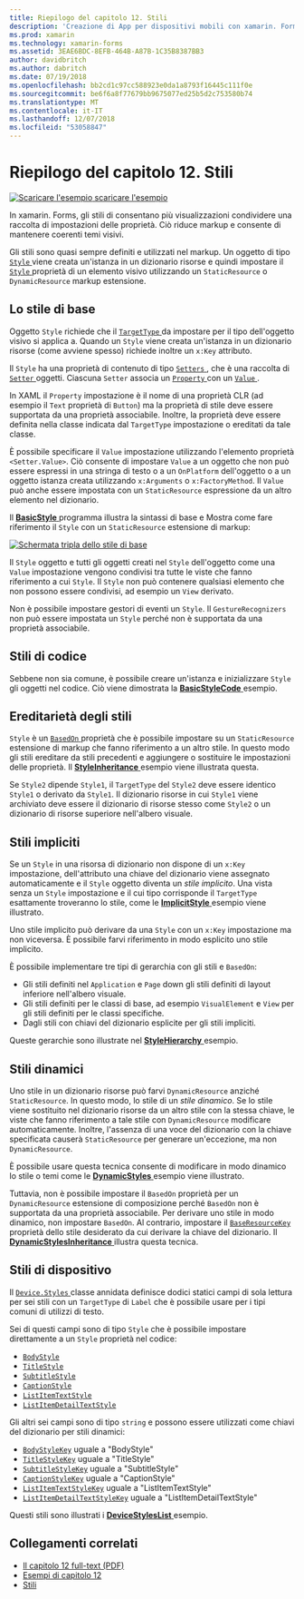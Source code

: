```yaml
---
title: Riepilogo del capitolo 12. Stili
description: 'Creazione di App per dispositivi mobili con xamarin. Forms: riepilogo del capitolo 12. Stili'
ms.prod: xamarin
ms.technology: xamarin-forms
ms.assetid: 3EAE6BDC-8EFB-464B-A87B-1C35B8387BB3
author: davidbritch
ms.author: dabritch
ms.date: 07/19/2018
ms.openlocfilehash: bb2cd1c97cc588923e0da1a8793f16445c111f0e
ms.sourcegitcommit: be6f6a8f77679bb9675077ed25b5d2c753580b74
ms.translationtype: MT
ms.contentlocale: it-IT
ms.lasthandoff: 12/07/2018
ms.locfileid: "53058847"
---
```

# <a name="summary-of-chapter-12-styles"></a>Riepilogo del capitolo 12. Stili

[![Scaricare l'esempio](~/media/shared/download.png) scaricare l'esempio](https://github.com/xamarin/xamarin-forms-book-samples/tree/master/Chapter12)

In xamarin. Forms, gli stili di consentano più visualizzazioni condividere una raccolta di impostazioni delle proprietà. Ciò riduce markup e consente di mantenere coerenti temi visivi.

Gli stili sono quasi sempre definiti e utilizzati nel markup. Un oggetto di tipo [ `Style` ](xref:Xamarin.Forms.Style) viene creata un'istanza in un dizionario risorse e quindi impostare il [ `Style` ](xref:Xamarin.Forms.VisualElement.Style) proprietà di un elemento visivo utilizzando un `StaticResource` o `DynamicResource` markup estensione.

## <a name="the-basic-style"></a>Lo stile di base

Oggetto `Style` richiede che il [ `TargetType` ](xref:Xamarin.Forms.Style.TargetType) da impostare per il tipo dell'oggetto visivo si applica a. Quando un `Style` viene creata un'istanza in un dizionario risorse (come avviene spesso) richiede inoltre un `x:Key` attributo.

Il `Style` ha una proprietà di contenuto di tipo [ `Setters` ](xref:Xamarin.Forms.Style.Setters), che è una raccolta di [ `Setter` ](xref:Xamarin.Forms.Setter) oggetti. Ciascuna `Setter` associa un [ `Property` ](xref:Xamarin.Forms.Setter.Property) con un [ `Value` ](xref:Xamarin.Forms.Setter.Value).

In XAML il `Property` impostazione è il nome di una proprietà CLR (ad esempio il `Text` proprietà di `Button`) ma la proprietà di stile deve essere supportata da una proprietà associabile. Inoltre, la proprietà deve essere definita nella classe indicata dal `TargetType` impostazione o ereditati da tale classe.

È possibile specificare il `Value` impostazione utilizzando l'elemento proprietà `<Setter.Value>`. Ciò consente di impostare `Value` a un oggetto che non può essere espressi in una stringa di testo o a un `OnPlatform` dell'oggetto o a un oggetto istanza creata utilizzando `x:Arguments` o `x:FactoryMethod`. Il `Value` può anche essere impostata con un `StaticResource` espressione da un altro elemento nel dizionario.

Il [ **BasicStyle** ](https://github.com/xamarin/xamarin-forms-book-samples/tree/master/Chapter12/BasicStyle) programma illustra la sintassi di base e Mostra come fare riferimento il `Style` con un `StaticResource` estensione di markup:

[![Schermata tripla dello stile di base](images/ch12fg01-small.png "base stili")](images/ch12fg01-large.png#lightbox "stili di base")

Il `Style` oggetto e tutti gli oggetti creati nel `Style` dell'oggetto come una `Value` impostazione vengono condivisi tra tutte le viste che fanno riferimento a cui `Style`. Il `Style` non può contenere qualsiasi elemento che non possono essere condivisi, ad esempio un `View` derivato.

Non è possibile impostare gestori di eventi un `Style`. Il `GestureRecognizers` non può essere impostata un `Style` perché non è supportata da una proprietà associabile.

## <a name="styles-in-code"></a>Stili di codice

Sebbene non sia comune, è possibile creare un'istanza e inizializzare `Style` gli oggetti nel codice. Ciò viene dimostrata la [ **BasicStyleCode** ](https://github.com/xamarin/xamarin-forms-book-samples/tree/master/Chapter12/BasicStyleCode) esempio.

## <a name="style-inheritance"></a>Ereditarietà degli stili

`Style` è un [ `BasedOn` ](xref:Xamarin.Forms.Style.BasedOn) proprietà che è possibile impostare su un `StaticResource` estensione di markup che fanno riferimento a un altro stile. In questo modo gli stili ereditare da stili precedenti e aggiungere o sostituire le impostazioni delle proprietà. Il [ **StyleInheritance** ](https://github.com/xamarin/xamarin-forms-book-samples/tree/master/Chapter12/StyleInheritance) esempio viene illustrata questa.

Se `Style2` dipende `Style1`, il `TargetType` del `Style2` deve essere identico `Style1` o derivato da `Style1`. Il dizionario risorse in cui `Style1` viene archiviato deve essere il dizionario di risorse stesso come `Style2` o un dizionario di risorse superiore nell'albero visuale.

## <a name="implicit-styles"></a>Stili impliciti

Se un `Style` in una risorsa di dizionario non dispone di un `x:Key` impostazione, dell'attributo una chiave del dizionario viene assegnato automaticamente e il `Style` oggetto diventa un *stile implicito*. Una vista senza un `Style` impostazione e il cui tipo corrisponde il `TargetType` esattamente troveranno lo stile, come le [ **ImplicitStyle** ](https://github.com/xamarin/xamarin-forms-book-samples/tree/master/Chapter12/ImplicitStyle) esempio viene illustrato.

Uno stile implicito può derivare da una `Style` con un `x:Key` impostazione ma non viceversa. È possibile farvi riferimento in modo esplicito uno stile implicito.

È possibile implementare tre tipi di gerarchia con gli stili e `BasedOn`:

- Gli stili definiti nel `Application` e `Page` down gli stili definiti di layout inferiore nell'albero visuale.
- Gli stili definiti per le classi di base, ad esempio `VisualElement` e `View` per gli stili definiti per le classi specifiche.
- Dagli stili con chiavi del dizionario esplicite per gli stili impliciti.

Queste gerarchie sono illustrate nel [ **StyleHierarchy** ](https://github.com/xamarin/xamarin-forms-book-samples/tree/master/Chapter12/StyleHierarchy) esempio.

## <a name="dynamic-styles"></a>Stili dinamici

Uno stile in un dizionario risorse può farvi `DynamicResource` anziché `StaticResource`. In questo modo, lo stile di un *stile dinamico*. Se lo stile viene sostituito nel dizionario risorse da un altro stile con la stessa chiave, le viste che fanno riferimento a tale stile con `DynamicResource` modificare automaticamente. Inoltre, l'assenza di una voce del dizionario con la chiave specificata causerà `StaticResource` per generare un'eccezione, ma non `DynamicResource`.

È possibile usare questa tecnica consente di modificare in modo dinamico lo stile o temi come le [ **DynamicStyles** ](https://github.com/xamarin/xamarin-forms-book-samples/tree/master/Chapter12/DynamicStyles) esempio viene illustrato.

Tuttavia, non è possibile impostare il `BasedOn` proprietà per un `DynamicResource` estensione di composizione perché `BasedOn` non è supportata da una proprietà associabile. Per derivare uno stile in modo dinamico, non impostare `BasedOn`. Al contrario, impostare il [ `BaseResourceKey` ](xref:Xamarin.Forms.Style.BaseResourceKey) proprietà dello stile desiderato da cui derivare la chiave del dizionario. Il [ **DynamicStylesInheritance** ](https://github.com/xamarin/xamarin-forms-book-samples/tree/master/Chapter12/DynaStylesInh) illustra questa tecnica.

## <a name="device-styles"></a>Stili di dispositivo

Il [ `Device.Styles` ](xref:Xamarin.Forms.Device.Styles) classe annidata definisce dodici statici campi di sola lettura per sei stili con un `TargetType` di `Label` che è possibile usare per i tipi comuni di utilizzi di testo.

Sei di questi campi sono di tipo `Style` che è possibile impostare direttamente a un `Style` proprietà nel codice:

- [`BodyStyle`](xref:Xamarin.Forms.Device.Styles.BodyStyle)
- [`TitleStyle`](xref:Xamarin.Forms.Device.Styles.TitleStyle)
- [`SubtitleStyle`](xref:Xamarin.Forms.Device.Styles.SubtitleStyle)
- [`CaptionStyle`](xref:Xamarin.Forms.Device.Styles.CaptionStyle)
- [`ListItemTextStyle`](xref:Xamarin.Forms.Device.Styles.ListItemTextStyle)
- [`ListItemDetailTextStyle`](xref:Xamarin.Forms.Device.Styles.ListItemDetailTextStyle)

Gli altri sei campi sono di tipo `string` e possono essere utilizzati come chiavi del dizionario per stili dinamici:

- [`BodyStyleKey`](xref:Xamarin.Forms.Device.Styles.BodyStyleKey) uguale a "BodyStyle"
- [`TitleStyleKey`](xref:Xamarin.Forms.Device.Styles.TitleStyleKey) uguale a "TitleStyle"
- [`SubtitleStyleKey`](xref:Xamarin.Forms.Device.Styles.SubtitleStyleKey) uguale a "SubtitleStyle"
- [`CaptionStyleKey`](xref:Xamarin.Forms.Device.Styles.CaptionStyleKey) uguale a "CaptionStyle"
- [`ListItemTextStyleKey`](xref:Xamarin.Forms.Device.Styles.ListItemTextStyleKey) uguale a "ListItemTextStyle"
- [`ListItemDetailTextStyleKey`](xref:Xamarin.Forms.Device.Styles.ListItemDetailTextStyleKey) uguale a "ListItemDetailTextStyle"

Questi stili sono illustrati i [ **DeviceStylesList** ](https://github.com/xamarin/xamarin-forms-book-samples/tree/master/Chapter12/DeviceStylesList) esempio.

## <a name="related-links"></a>Collegamenti correlati

- [Il capitolo 12 full-text (PDF)](https://download.xamarin.com/developer/xamarin-forms-book/XamarinFormsBook-Ch12-Apr2016.pdf)
- [Esempi di capitolo 12](https://github.com/xamarin/xamarin-forms-book-samples/tree/master/Chapter12)
- [Stili](~/xamarin-forms/user-interface/styles/index.md)
